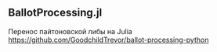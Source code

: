 ## BallotProcessing.jl
Перенос пайтоновской либы на Julia
https://github.com/GoodchildTrevor/ballot-processing-python
